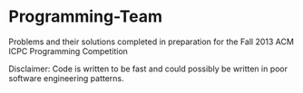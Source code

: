 Programming-Team
================

Problems and their solutions completed in preparation for the Fall 2013 ACM ICPC Programming Competition

Disclaimer: Code is written to be fast and could possibly be written in poor software engineering patterns.

